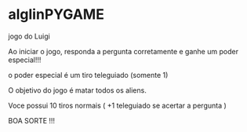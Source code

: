 # alglinPYGAME

jogo do Luigi 

Ao iniciar o jogo, responda a pergunta corretamente e ganhe um poder especial!!!

o poder especial é um tiro teleguiado (somente 1)

O objetivo do jogo é matar todos os aliens.

Voce possui 10 tiros normais ( +1 teleguiado se acertar a pergunta )

BOA SORTE !!!